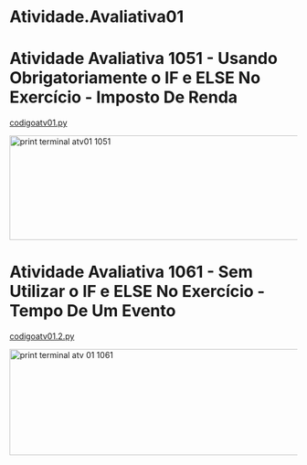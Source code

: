 # Atividade.Avaliativa01

# Atividade Avaliativa 1051 - Usando Obrigatoriamente o IF e ELSE No Exercício - Imposto De Renda

[codigoatv01.py](https://github.com/user-attachments/files/22429803/codigoatv01.py)

<img width="1404" height="183" alt="print terminal atv01 1051" src="https://github.com/user-attachments/assets/4270e248-3835-45af-b095-6bf7711fb324" />

# Atividade Avaliativa 1061 - Sem Utilizar o IF e ELSE No Exercício - Tempo De Um Evento

[codigoatv01.2.py](https://github.com/user-attachments/files/22429579/codigoatv01.2.py)

<img width="1354" height="186" alt="print terminal atv 01 1061" src="https://github.com/user-attachments/assets/b886c3c1-da97-4566-9a6d-ef1873ccf8ea" />


